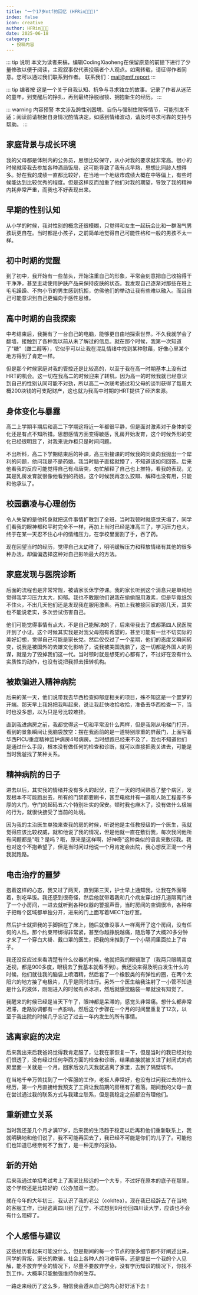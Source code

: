 ```yaml
---
title: "一个17岁mtf的回忆 (HFRin🏳️‍⚧️🍥)"
index: false
icon: creative
author: HFRin🏳️‍⚧️🍥
date: 2025-06-18
category:
  - 投稿内容
---
```


::: tip 说明
本文为读者来稿，编辑CodingXiaoheng在保留原意的前提下进行了少量修改以便于阅读，主观叙事仅代表投稿者个人观点。如需转载，请征得作者同意。您可以通过我们联系到作者。
联系我们：mail@mtf.report
:::

::: tip 编者按
这是一个关于自我认知、抗争与寻求独立的故事。记录了作者从迷茫的童年，到觉醒后的挣扎，再到最终挣脱枷锁、拥抱新生的经历。
:::

::: warning 内容预警
本文涉及跨性别困境、自伤与强制住院等情节，可能引发不适；阅读前请根据自身情况酌情决定。如感到情绪波动，请及时寻求可靠的支持与帮助。
:::

## 家庭背景与成长环境

我的父母都是体制内的公务员，思想比较保守，从小对我的要求就非常高。很小的时候就带我去参加各种酒局饭局，这可能导致了我有点早熟，思想比同龄人想得多。好在我的成绩一直都比较好，在当地一个地级市成绩大概在中等偏上，有些时候能达到比较优秀的程度。但是这样反而加重了他们对我的期望，导致了我的精神内耗非常严重，而我也不好表现出来。

## 早期的性别认知

从小学的时候，我对性别的概念还很模糊，只觉得和女生一起玩会比和一群淘气男孩玩更自在。当时都是小孩子，之前简单地觉得自己可能性格和一般的男孩不太一样。

## 初中时期的觉醒

到了初中，我开始有一些苗头，开始注重自己的形象，平常会刻意把自己收拾得干干净净，甚至主动使用护肤产品来保持皮肤的状态。我发现自己逐渐对那些在班上毛毛躁躁、不拘小节的男生感到抗拒，仿佛他们的举动让我有些难以融入。而且自己可能意识到自己更偏向于感性思维。

## 高中时期的自我探索

中考结束后，我拥有了一台自己的电脑，能够更自由地探索世界。不久我就学会了翻墙，接触到了各种我以前从未了解过的信息。就在那个时候，我第一次知道了"糖"（雌二醇等），它似乎可以让我在混乱情绪中找到某种慰藉，好像心里某个地方得到了肯定一样。

但是那个时候家庭对我的管控还是比较高的，以至于我在高一时期基本上没有过HRT的机会。这一切在我高二的时候迎来了转机，因为高一的时候我就已经意识到自己的性别认同可能不对劲，所以高二一次联考通过和父母的谈判获得了每周大概200块钱的可支配财产，这也就为我高中时期的HRT提供了经济来源。

## 身体变化与暴露

高二上学期半期后和高二下学期这将近一年都很平静，但是面对激素对于身体的变化还是有点不知所措。思想感情方面变得敏感，乳房开始发育，这个时候外形的变化已经很明显了，对我来说炸柜只是时间问题。

不出所料，高二下学期结束后的补课，高三衔接课的时候我的同桌向我抛出一个犀利的问题，他问我是不是药娘。我当时脑子直接就懵了，不知道该如何回答。后来他看我的反应可能觉得自己有点唐突，匆忙解释了自己也上推特，看我的表现，尤其是乳房发育就很像他看到的药娘。这个时候我再怎么狡辩、解释也没有用，只能和他承认了。

## 校园霸凌与心理创伤

令人失望的是他转身就把这件事情扩散到了全班，当时我顿时就感觉天塌了，同学们看我的眼神都和平时完全不一样，再加上当时已经是准高三了，学习压力也大。终于在某一天忍不住心中的情绪压力，在学校里面割了手，吞了药。

现在回望当时的经历，觉得自己太幼稚了，明明缓解压力和释放情绪有其他的很多种办法，却偏偏选择这种对自己影响最大的方法。

## 家庭发现与医院诊断

后面的流程也是非常常规，被请家长休学停课。我的家长听到这个消息只是单纯地觉得我学习压力太大，抑郁。我也不敢跟他们说我在偷偷服用激素，但是毕竟纸包不住火，不出几天他们还是发现我在服用激素。再加上我被接回家的那几天，其实也不能说老实，多次尝试伤害自己。

他们可能觉得事情有点大，不是自己能解决的了，后来带我去了成都第四人民医院开到了小证。这个时候其实我是对我父母抱有希望的，甚至可能有一丝不切实际的美好幻想，觉得自己可能是家长党。然后仅仅过了一个星期，他们的态度又瞬间转变，说我是被国外的去雄文化影响了，说我被美国洗脑了，这一切都是外国人的阴谋，就是为了毁掉我们这一代。当时顿时就是想死的心都有了，不过好在没有什么实质性的动作，也没有说把我抓去扭转机构。

## 被欺骗进入精神病院

后来的某一天，他们说带我去华西检查抑郁症相关的项目，殊不知这是一个噩梦的开端。那天早上我妈把我叫起来，说让我赶快收拾收拾，准备去华西检查一下，当时也没多想，以为只是号比较难挂。

直到我进病房之前，我都觉得这一切和平常没什么两样，但是我刚从电梯门打开，看到的景象瞬间让我脑袋放空：摆在我面前的是一道特别厚重的屏蔽门，上面写着华西PICU重症精神监护病房4号病房。当时想跑已经来不及了，我也不知道他们是通过什么手段，根本没有做任何的检查和诊断，就可以直接把我关进去，可能是当时我爸找了某种关系。

## 精神病院的日子

进去以后，其实我的情绪并没有多大的起伏，花了一天的时间熟悉了整个病区，发现根本不可能跑出去，所有的门禁都要刷卡，甚至电梯井有一道和人防工程差不多厚的大门，守门的起码五六个特别壮实的保安。顿时我也麻木了，没有做什么极端的行为，就很快接受了当前的处境。

因为我的主治医生单独来查我的房的时候，听说他是主任教授级的一个医生，我就觉得应该比较权威，就和他说了我的情况，但是他就一直在敷衍我，每次我问他所有问题都是"哦？是吗？哦，原来是这样啊，好神奇"这种类似的语言来敷衍我。我也对这个不抱希望了，但是当时问过他说一个月肯定会出院，我心想反正混一个月我就跑路。

## 电击治疗的噩梦

抱着这样的心态，我又过了两天，直到第三天，护士早上通知我，让我在外面等着，别吃早饭。我还感到很奇怪，然后他就带着我和几个病友穿过好几道隔离门进了一个小房间，一进去就听到各种仪器的警报声音，当时房间的空调很冷，各种帘子把每个区域都单独分开，进来的门上面写着MECT治疗室。

然后护士就把我的手脚捆在了床上，随后就像没事人一样离开了这个房间，没有任何的人性。那个约束带绑得非常紧，甚至你越挣脱越痛，随后等了大概20多分钟才来了一个穿白大褂、戴口罩的医生，把我的床推到了一个小隔间里面拉上了帘子。

我还没反应过来看清楚有什么仪器的时候，他就把我的眼镜取了（我两只眼睛高度近视，都是900多度，眼镜去了我基本就看不到）。我还没来得及明白发生什么的时候，他们就往我的脑袋上喷酒精，然后套了一个橡胶类的有弹性的圈，在两个太阳穴的地方接了电极片，几乎是同时进行。另外一个医生给我注射了一小管不知道是什么的液体，刚刚进入的时候有点冰凉，然后就感觉脑袋一晕就没有知觉了。

我醒来的时候已经是当天下午了，眼神都是呆滞的，感觉头非常痛。想什么都非常迟滞，走路协调都有一点影响。然后这个步骤在一个月的时间里重复了12次，以至于我出院的时候几乎忘记了过去一年内发生的所有事情。

## 逃离家庭的决定

后来我出来后我爸妈觉得我肯定服了，让我在家恢复一下，但是当时的我已经对他们恨透了，没有经过任何华西方面的检查和诊断，结果直接就被关进了封闭式的病房里面一关就是一个月。回家后没几天我就逃离了家里，去到了隔壁城市。

在当地千辛万苦找到了一个客服的工作，老板人非常好，也没有过问我过去的什么经历，第一个月直接给我预支了工资让我前期的房租有了着落。期间我的父母一直在尝试通过我的联系方式与我建立联系，但是我稳定之前都没有理他们。

## 重新建立关系

当时我还差几个月才满17岁，后来我的生活趋于稳定以后再和他们重新联系上，我就明确地和他们说了，我不可能再回去了，我已经不可能是你们的儿子了。可能他们也知道已经奈何不了我了，是一种无奈的妥协。

## 新的开始

后来我通过单招考试考上了离家比较远的一个大专，不过好在原本的底子在那里，这个学校还是比较好的（公办加双一流）。

就在今年的大年初三，我认识了我的老公（coldtea）。现在我已经辞去了在当地的客服工作，已经逃离四川到了辽宁，不过想到9月份回四川读大学，应该也不会有什么阻碍了。

## 个人感悟与建议

这些经历看起来可能没什么，但是期间的每一个节点的很多细节都不好阐述出来，同学的背叛，家长的欺骗，社会上各种人的刁难等等。还是提出一个我的个人见解，能不放弃学业的情况下，尽量不要放弃学业，没有学历知识的情况下，你找不到工作，大概率只能勉强维持你的生存。

一路走来经历了这么多，相信我会遵从自己的内心好好活下去！